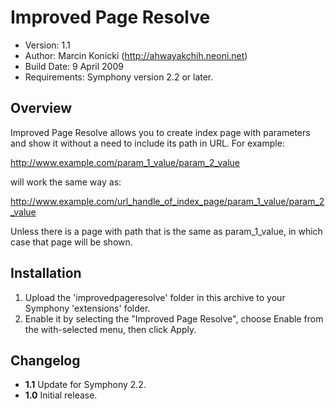 # Improved Page Resolve

- Version: 1.1
- Author: Marcin Konicki (http://ahwayakchih.neoni.net)
- Build Date: 9 April 2009
- Requirements: Symphony version 2.2 or later.

## Overview

Improved Page Resolve allows you to create index page with parameters and 
show it without a need to include its path in URL. For example:

http://www.example.com/param_1_value/param_2_value

will work the same way as:

http://www.example.com/url_handle_of_index_page/param_1_value/param_2_value

Unless there is a page with path that is the same as param_1_value, in which case 
that page will be shown.

## Installation

1. Upload the 'improvedpageresolve' folder in this archive to your Symphony 'extensions' folder.
2. Enable it by selecting the "Improved Page Resolve", choose Enable from the with-selected menu, then click Apply.

## Changelog

- **1.1** Update for Symphony 2.2.
- **1.0** Initial release.



